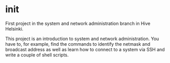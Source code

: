 # init
First project in the system and network administration branch in Hive Helsinki.

This project is an introduction to system and network administration. You have to, for example, find the commands 
to identify the netmask and broadcast address as well as learn how to connect to a system via SSH and write a couple of shell scripts.
